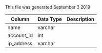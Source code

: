 This file was generated September 3 2019

| Column     | Data Type | Description |
| ---------- | --------- | ----------- |
| name       | varchar   |             |
| account_id | int       |             |
| ip_address | varchar   |             |